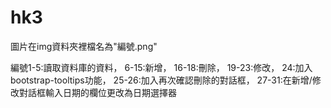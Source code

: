 # hk3


圖片在img資料夾裡檔名為"編號.png"

編號1-5:讀取資料庫的資料，
6-15:新增，
16-18:刪除，
19-23:修改，
24:加入bootstrap-tooltips功能，
25-26:加入再次確認刪除的對話框，
27-31:在新增/修改對話框輸入日期的欄位更改為日期選擇器





